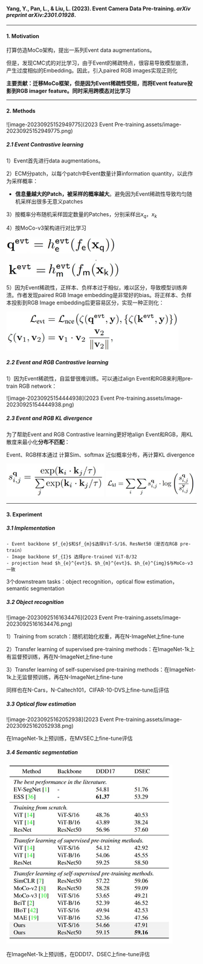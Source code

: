 #### Yang, Y., Pan, L., & Liu, L. (2023). Event Camera Data Pre-training. *arXiv preprint arXiv:2301.01928*.



---

#### 1. Motivation

打算仿造MoCo架构，提出一系列Event data augmentations。

但是，发现CMC式的对比学习，由于Event的稀疏特点，很容易导致模型崩溃，产生过度相似的Embedding。因此，引入paired RGB images实现正则化



**主要贡献：迁移MoCo框架，但是因为Event稀疏性受阻，而将Event feature投影到RGB imager feature。同时采用跨模态对比学习**



---

#### 2. Methods

![image-20230925152949775](2023 Event Pre-training.assets/image-20230925152949775.png)

##### 2.1 Event Contrastive learning

1）Event首先进行data augmentations。

2）ECM分patch，以每个patch中Event数量计算information quantity，以此作为采样概率：

- **信息量越大的Patch，被采样的概率越大**。避免因为Event稀疏性导致均匀随机采样出很多无意义patches

3）按概率分布随机采样固定数量的Patches，分别采样出$x_{q}$，$x_{k}$

4）按MoCo-v3架构进行对比学习

<img src="2023 Event Pre-training.assets/image-20230925154008900.png" alt="image-20230925154008900" style="zoom:67%;" />

​                                                                          <img src="2023 Event Pre-training.assets/image-20230925154124388.png" alt="image-20230925154124388" style="zoom: 67%;" /><img src="2023 Event Pre-training.assets/image-20230925154032758.png" alt="image-20230925154032758" style="zoom:67%;" />

5）因为Event稀疏性，正样本、负样本过于相似，难以区分，导致模型训练奔溃。作者发现paired RGB Image embedding是非常好的bias。将正样本、负样本投影到RGB Image embedding后更容易区分，实现一种正则化：

<img src="2023 Event Pre-training.assets/image-20230925154216229.png" alt="image-20230925154216229" style="zoom:50%;" />



##### 2.2 Event and RGB Contrastive learning

1）因为Event稀疏性，自监督很难训练。可以通过align Event和RGB来利用pre-train RGB network：

![image-20230925154444938](2023 Event Pre-training.assets/image-20230925154444938.png)



##### 2.3 Event and RGB KL divergence

为了帮助Event and RGB Contrastive learning更好地align Event和RGB，用KL散度来最小化**分布不匹配**：

Event、RGB样本通过 计算Sim、softmax 近似概率分布，再计算KL divergence

<img src="2023 Event Pre-training.assets/image-20230925154611509.png" alt="image-20230925154611509" style="zoom: 67%;" />

<img src="2023 Event Pre-training.assets/image-20230925154630931.png" alt="image-20230925154630931" style="zoom:50%;" />



---

#### 3. Experiment

##### 3.1 Implementation

	- Event backbone $f_{e}$和$f_{m}$选择ViT-S/16、ResNet50（是否在RGB pre-train）
	- Image backbone $f_{I}$ 选择pre-trained ViT-B/32
	- projection head $h_{e}^{evt}$、$h_{m}^{evt}$、$h_{e}^{img}$与MoCo-v3一致



3个downstream tasks：object recognition，optical flow estimation，semantic segmentation

##### 3.2 Object recognition

![image-20230925161634476](2023 Event Pre-training.assets/image-20230925161634476.png)

1）Training from scratch：随机初始化权重，再在N-ImageNet上fine-tune

2）Transfer learning of supervised pre-training methods：在ImageNet-1k上有监督预训练，再在N-ImageNet上fine-tune

3）Transfer learning of self-supervised pre-training methods：在ImageNet-1k上无监督预训练，再在N-ImageNet上fine-tune

同样也在N-Cars，N-Caltech101，CIFAR-10-DVS上fine-tune后评估



##### 3.3 Optical flow estimation

![image-20230925162052938](2023 Event Pre-training.assets/image-20230925162052938.png)

在ImageNet-1k上预训练，在MVSEC上fine-tune评估



##### 3.4 Semantic segmentation

<img src="2023 Event Pre-training.assets/image-20230925162326254.png" alt="image-20230925162326254" style="zoom: 67%;" />

在ImageNet-1k上预训练，在DDD17、DSEC上fine-tune评估
